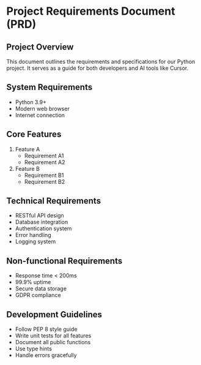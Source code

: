 # Project Requirements Document (PRD)

## Project Overview
This document outlines the requirements and specifications for our Python project. It serves as a guide for both developers and AI tools like Cursor.

## System Requirements
- Python 3.9+
- Modern web browser
- Internet connection

## Core Features
1. Feature A
   - Requirement A1
   - Requirement A2
2. Feature B
   - Requirement B1
   - Requirement B2

## Technical Requirements
- RESTful API design
- Database integration
- Authentication system
- Error handling
- Logging system

## Non-functional Requirements
- Response time < 200ms
- 99.9% uptime
- Secure data storage
- GDPR compliance

## Development Guidelines
- Follow PEP 8 style guide
- Write unit tests for all features
- Document all public functions
- Use type hints
- Handle errors gracefully 